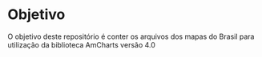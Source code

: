 # Objetivo

O objetivo deste repositório é conter os arquivos dos mapas do Brasil para utilização da biblioteca AmCharts versão 4.0